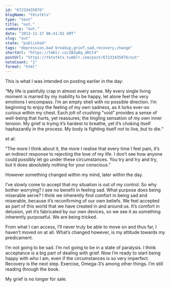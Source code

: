 ```yaml
---
id: "67233435076"
blogName: "tktxtktx"
type: "text"
title: "out."
summary: "out."
date: "2013-11-17 06:41:02 GMT"
slug: "out"
state: "published"
tags: "depression,bad breakup,grief,sad,recovery,change"
shortUrl: "https://tmblr.co/ZB1w8q_dRCt4"
postUrl: "https://tktxtktx.tumblr.com/post/67233435076/out"
noteCount: "1"
format: "html"
---
```


This is what I was intended on posting earlier in the day: 

“My life is painfully crap in almost every sense. My every single living moment is marred by my inability to be happy, let alone feel the very emotions I encompass. I’m an empty shell with no possible direction. I’m beginning to enjoy the feeling of my own sadness, as it lurks ever-so curious within my chest. Each jolt of crushing "void” provides a sense of well-being that hurts, yet reassures; the tingling sensation of my own inner tension. My grief is trying it’s hardest to breathe, yet it’s choking itself haphazardly in the process. My body is fighting itself not to live, but to die.“

et al: 

"The more I think about it, the more I realise that every time I feel pain, it’s an indirect response to rejecting the love of my life. I don’t see how anyone could possibly let go under these circumstances. You try and try and try, but it does absolutely nothing for your conscious." 

However something changed within my mind, later within the day. 

I’ve slowly come to accept that my situation is out of my control. So why bother worrying? I see no benefit in feeling sad. What purpose does being miserable serve? I think we inherently find comfort in being sad and miserable, because it’s reconfirming of our own beliefs. We feel accepted as part of this world that we have created in and around us. It’s comfort in delusion, yet it’s fabricated by our own devices, so we see it as something inherently purposeful. We are being tricked. 

From what I can access, I’ll never truly be able to move on and thus far, I haven’t moved on at all. What’s changed however, is my attitude towards my predicament. 

I’m not going to be sad. I’m not going to be in a state of paralysis. I think acceptance is a big part of dealing with grief. Now I’m ready to start being happy with who I am, even if the circumstances is so very imperfect. Recovery is the next step. Exercise, Omega-3’s among other things. I’m still reading through the book. 

My grief is no longer for sale.